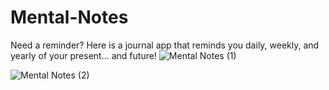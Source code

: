 # Mental-Notes
Need a reminder? Here is a journal app that reminds you daily, weekly, and yearly of your present... and future!
![Mental Notes (1)](https://github.com/eastk1m/Mental-Notes/assets/168964532/3a971722-5b58-4a5a-b5b0-d99b68d06ec4)

![Mental Notes (2)](https://github.com/eastk1m/Mental-Notes/assets/168964532/eb7d298f-aa8b-4c99-9bfa-3f87c478b78b)
